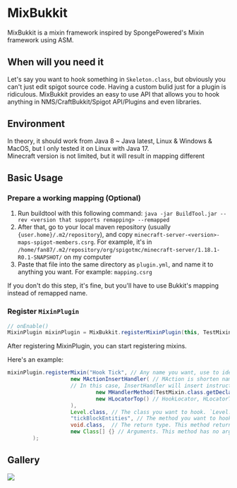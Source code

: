 # MixBukkit
MixBukkit is a mixin framework inspired by SpongePowered's Mixin framework using ASM.

## When will you need it
Let's say you want to hook something in `Skeleton.class`, but obviously you can't just edit spigot source code. Having a custom bulid just for a plugin is ridiculous. MixBukkit provides an easy to use API that allows you to hook anything in NMS/CraftBukkit/Spigot API/Plugins and even libraries.

## Environment
In theory, it should work from Java 8 ~ Java latest, Linux & Windows & MacOS, but I only tested it on Linux with Java 17.<br>
Minecraft version is not limited, but it will result in mapping different

## Basic Usage
### Prepare a working mapping (Optional)
1. Run buildtool with this following command: `java -jar BuildTool.jar --rev <version that supports remapping> --remapped`
2. After that, go to your local maven repository (usually `{user.home}/.m2/repository`), and copy `minecraft-server-<version>-maps-spigot-members.csrg`. For example, it's in `/home/fan87/.m2/repository/org/spigotmc/minecraft-server/1.18.1-R0.1-SNAPSHOT/` on my computer
3. Paste that file into the same directory as `plugin.yml`, and name it to anything you want. For example: `mapping.csrg`

If you don't do this step, it's fine, but you'll have to use Bukkit's mapping instead of remapped name.

### Register `MixinPlugin`
```java
// onEnable()
MixinPlugin mixinPlugin = MixBukkit.registerMixinPlugin(this, TestMixin.class.getClassLoader().getResourceAsStream("mapping.csrg" /* Type the mapping location here */));
```
After registering MixinPlugin, you can start registering mixins.


Here's an example:
```java
mixinPlugin.registerMixin("Hook Tick", // Any name you want, use to identify, so reloading plugin won't kill it
                    new MActionInsertHandler( // MAction is shorten name of MaxinAction, basically decides what to do with detected method.
                    // In this case, InsertHandler will insert instructions given by `MixinHandler` into location given by the `HookLocator`
                            new MHandlerMethod(TestMixin.class.getDeclaredMethod("tick"), false),  // MixinHandler, decides what to add. In thise case, it will add a method call (TestMixin.tick())
                            new HLocatorTop() // HookLocator, HLocatorTop will return the first line of code (which is 0), so when method is executed by Minecraft, it will also be executed
                    ),
                    Level.class, // The class you want to hook. `Level.class` is a class in NMS
                    "tickBlockEntities", // The method you want to hook. The name of it depends on your mapping. In this case, `tickBlockEntities()`(remapped.jar) is `R()`(server.jar), but you can pass `tickBlockEntities` instead of unreadable name
                    void.class,  // The return type. This method returns nothing, so `void`
                    new Class[] {} // Arguments. This method has no argument, so leave it empty.
        );
```

## Gallery
![](https://storage.gato.host/61068f9c11c02e002297ebf2/ZPMCC0j-t.png)